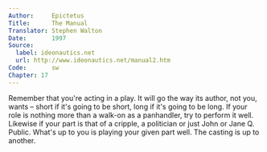 ```yaml
---
Author:     Epictetus  
Title:      The Manual  
Translator: Stephen Walton  
Date:       1997  
Source:
  label: ideonautics.net
  url: http://www.ideonautics.net/manual2.htm
Code:       sw  
Chapter: 17
---
```


Remember that you're acting in a play. It will go the way its author, not you,
wants – short if it's going to be short, long if it's going to be long. If your
role is nothing more than a walk-on as a panhandler, try to perform it well.
Likewise if your part is that of a cripple, a politician or just John or Jane
Q. Public. What's up to you is playing your given part well. The casting is up
to another.


